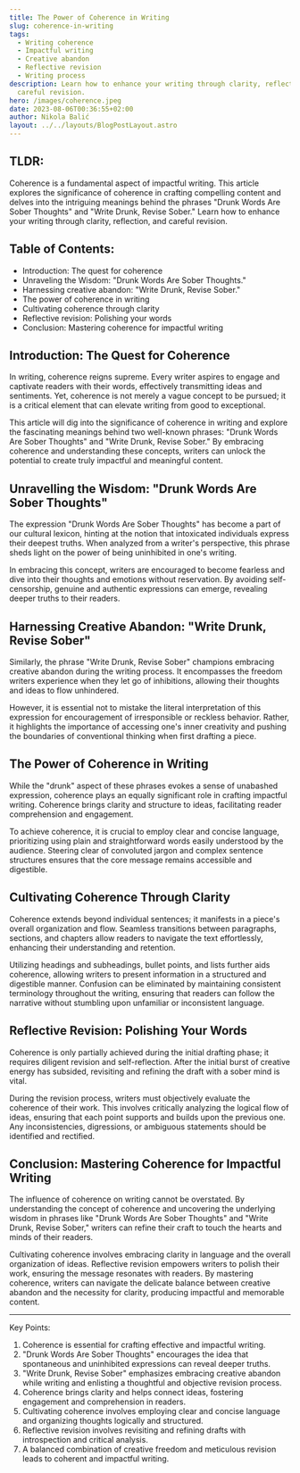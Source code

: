 ```yaml
---
title: The Power of Coherence in Writing
slug: coherence-in-writing
tags:
  - Writing coherence
  - Impactful writing
  - Creative abandon
  - Reflective revision
  - Writing process
description: Learn how to enhance your writing through clarity, reflection, and
  careful revision.
hero: /images/coherence.jpeg
date: 2023-08-06T00:36:55+02:00
author: Nikola Balić
layout: ../../layouts/BlogPostLayout.astro
---
```

## TLDR:

Coherence is a fundamental aspect of impactful writing. This article explores the significance of coherence in crafting compelling content and delves into the intriguing meanings behind the phrases "Drunk Words Are Sober Thoughts" and "Write Drunk, Revise Sober." Learn how to enhance your writing through clarity, reflection, and careful revision.

## Table of Contents:

* Introduction: The quest for coherence
* Unraveling the Wisdom: "Drunk Words Are Sober Thoughts."
* Harnessing creative abandon: "Write Drunk, Revise Sober."
* The power of coherence in writing
* Cultivating coherence through clarity
* Reflective revision: Polishing your words
* Conclusion: Mastering coherence for impactful writing

## Introduction: The Quest for Coherence

In writing, coherence reigns supreme. Every writer aspires to engage and captivate readers with their words, effectively transmitting ideas and sentiments. Yet, coherence is not merely a vague concept to be pursued; it is a critical element that can elevate writing from good to exceptional.

This article will dig into the significance of coherence in writing and explore the fascinating meanings behind two well-known phrases: "Drunk Words Are Sober Thoughts" and "Write Drunk, Revise Sober." By embracing coherence and understanding these concepts, writers can unlock the potential to create truly impactful and meaningful content.

## Unravelling the Wisdom: "Drunk Words Are Sober Thoughts"

The expression "Drunk Words Are Sober Thoughts" has become a part of our cultural lexicon, hinting at the notion that intoxicated individuals express their deepest truths. When analyzed from a writer's perspective, this phrase sheds light on the power of being uninhibited in one's writing.

In embracing this concept, writers are encouraged to become fearless and dive into their thoughts and emotions without reservation. By avoiding self-censorship, genuine and authentic expressions can emerge, revealing deeper truths to their readers.

## Harnessing Creative Abandon: "Write Drunk, Revise Sober"

Similarly, the phrase "Write Drunk, Revise Sober" champions embracing creative abandon during the writing process. It encompasses the freedom writers experience when they let go of inhibitions, allowing their thoughts and ideas to flow unhindered.

However, it is essential not to mistake the literal interpretation of this expression for encouragement of irresponsible or reckless behavior. Rather, it highlights the importance of accessing one's inner creativity and pushing the boundaries of conventional thinking when first drafting a piece.

## The Power of Coherence in Writing

While the "drunk" aspect of these phrases evokes a sense of unabashed expression, coherence plays an equally significant role in crafting impactful writing. Coherence brings clarity and structure to ideas, facilitating reader comprehension and engagement.

To achieve coherence, it is crucial to employ clear and concise language, prioritizing using plain and straightforward words easily understood by the audience. Steering clear of convoluted jargon and complex sentence structures ensures that the core message remains accessible and digestible.

## Cultivating Coherence Through Clarity

Coherence extends beyond individual sentences; it manifests in a piece's overall organization and flow. Seamless transitions between paragraphs, sections, and chapters allow readers to navigate the text effortlessly, enhancing their understanding and retention.

Utilizing headings and subheadings, bullet points, and lists further aids coherence, allowing writers to present information in a structured and digestible manner. Confusion can be eliminated by maintaining consistent terminology throughout the writing, ensuring that readers can follow the narrative without stumbling upon unfamiliar or inconsistent language.

## Reflective Revision: Polishing Your Words

Coherence is only partially achieved during the initial drafting phase; it requires diligent revision and self-reflection. After the initial burst of creative energy has subsided, revisiting and refining the draft with a sober mind is vital.

During the revision process, writers must objectively evaluate the coherence of their work. This involves critically analyzing the logical flow of ideas, ensuring that each point supports and builds upon the previous one. Any inconsistencies, digressions, or ambiguous statements should be identified and rectified.

## Conclusion: Mastering Coherence for Impactful Writing

The influence of coherence on writing cannot be overstated. By understanding the concept of coherence and uncovering the underlying wisdom in phrases like "Drunk Words Are Sober Thoughts" and "Write Drunk, Revise Sober," writers can refine their craft to touch the hearts and minds of their readers.

Cultivating coherence involves embracing clarity in language and the overall organization of ideas. Reflective revision empowers writers to polish their work, ensuring the message resonates with readers. By mastering coherence, writers can navigate the delicate balance between creative abandon and the necessity for clarity, producing impactful and memorable content.

- - -

Key Points:

1. Coherence is essential for crafting effective and impactful writing.
2. "Drunk Words Are Sober Thoughts" encourages the idea that spontaneous and uninhibited expressions can reveal deeper truths.
3. "Write Drunk, Revise Sober" emphasizes embracing creative abandon while writing and enlisting a thoughtful and objective revision process.
4. Coherence brings clarity and helps connect ideas, fostering engagement and comprehension in readers.
5. Cultivating coherence involves employing clear and concise language and organizing thoughts logically and structured.
6. Reflective revision involves revisiting and refining drafts with introspection and critical analysis.
7. A balanced combination of creative freedom and meticulous revision leads to coherent and impactful writing.